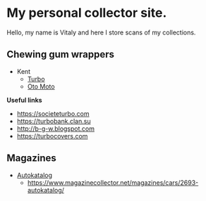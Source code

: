 # My personal collector site.

Hello, my name is Vitaly and here I store scans of my collections.

## Chewing gum wrappers

* Kent
    - [Turbo](gum_wrappers/kent/turbo)
    - [Oto Moto](gum_wrappers/kent/oto-moto)

**Useful links**

* https://societeturbo.com
* https://turbobank.clan.su
* http://b-g-w.blogspot.com
* https://turbocovers.com

## Magazines

* [Autokatalog](magazines/autokatalog)
  - https://www.magazinecollector.net/magazines/cars/2693-autokatalog/